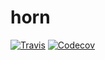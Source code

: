 # horn
[![Travis][build-badge]][build-link]
[![Codecov][coverage-badge]][coverage-link]

[build-badge]: https://travis-ci.org/komendantyan/horn.svg?branch=master
[build-link]: https://travis-ci.org/komendantyan/horn

[coverage-badge]: https://codecov.io/gh/komendantyan/horn/branch/master/graph/badge.svg
[coverage-link]: https://codecov.io/gh/komendantyan/horn
